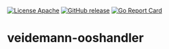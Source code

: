 [![License Apache](https://img.shields.io/github/license/nlnwa/veidemann-ooshandler.svg)](https://github.com/nlnwa/veidemann-ooshandler/blob/master/LICENSE)
[![GitHub release](https://img.shields.io/github/release/nlnwa/veidemann-ooshandler.svg)](https://github.com/nlnwa/veidemann-ooshandler/releases/latest)
[![Go Report Card](https://goreportcard.com/badge/github.com/nlnwa/veidemann-ooshandler)](https://goreportcard.com/report/github.com/nlnwa/veidemann-ooshandler)

# veidemann-ooshandler